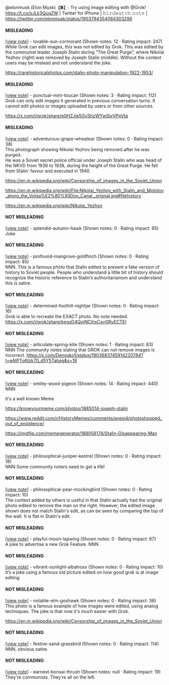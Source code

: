@elonmusk (Elon Musk)【𝗕】: Try using image editing with @Grok! https://t.co/sJLk3QuqZW | Twitter for iPhone | 𝚋𝚒𝚛𝚍𝚠𝚊𝚝𝚌𝚑 𝚗𝚘𝚝𝚎 | https://twitter.com/elonmusk/status/1903794354084303296

#### MISLEADING

[[view note]](https://x.com/i/birdwatch/n/1903846649283358838) - lovable-sun-cormorant (Shown notes: 12 · Rating impact: 247)\
While Grok can edit images, this was not edited by Grok. This was edited by the communist leader Joseph Stalin during “The Great Purge”, where Nikolai Yezhov (right) was removed by Joseph Stalin (middle). Without the context users may be mislead and not understand the joke. 

https://rarehistoricalphotos.com/stalin-photo-manipulation-1922-1953/

#### MISLEADING

[[view note]](https://x.com/i/birdwatch/n/1903828443046760469) - punctual-mint-toucan (Shown notes: 3 · Rating impact: 112)\
Grok can only edit images it generated in previous conversation turns. It cannot edit photos or images uploaded by users or from other sources.

https://x.com/i/grok/share/e0HZJie5GvShzWYwSivVPpVta

#### MISLEADING

[[view note]](https://x.com/i/birdwatch/n/1903817067960127518) - adventurous-grape-wheatear (Shown notes: 0 · Rating impact: 38)\
This photograph showing Nikolai Yezhov being removed after he was purged.  
 He was a Soviet secret police official under Joseph Stalin who was head of the NKVD from 1936 to 1938, during the height of the Great Purge. He fell from Stalin' favour and executed in 1940.

https://en.m.wikipedia.org/wiki/Censorship_of_images_in_the_Soviet_Union

https://en.m.wikipedia.org/wiki/File:Nikolai_Yezhov_with_Stalin_and_Molotov_along_the_Volga%E2%80%93Don_Canal,_orignal.jpg#filehistory

https://en.m.wikipedia.org/wiki/Nikolai_Yezhov

#### NOT MISLEADING

[[view note]](https://x.com/i/birdwatch/n/1903963208076956033) - splendid-autumn-hawk (Shown notes: 0 · Rating impact: 65)\
Joke

#### NOT MISLEADING

[[view note]](https://x.com/i/birdwatch/n/1903962680492527734) - profound-mangrove-goldfinch (Shown notes: 0 · Rating impact: 85)\
NNN.  This is a famous photo that Stalin edited to present a fake version of history to Soviet people.  People who understand a little bit of history should recognize the historic reference to Stalin’s authoritarianism and understand this is satire.  

#### NOT MISLEADING

[[view note]](https://x.com/i/birdwatch/n/1903903225004400956) - determined-foothill-nightjar (Shown notes: 0 · Rating impact: 16)\
Grok is able to recreate the EXACT photo. No note needed.
https://x.com/i/grok/share/kegsD4QojNCihsCsvGRvECTEI

#### NOT MISLEADING

[[view note]](https://x.com/i/birdwatch/n/1903891485520781482) - articulate-spring-kite (Shown notes: 1 · Rating impact: 83)\
NNN The community notes stating that GROK can not remove images is incorrect.
https://x.com/Denosko1/status/1903883745914220784?t=eAtPTo6tzk70_d5Y5Tahag&s=19

#### NOT MISLEADING

[[view note]](https://x.com/i/birdwatch/n/1903866481206596073) - smiley-wood-pigeon (Shown notes: 14 · Rating impact: 440)\
NNN

it's a well known Meme

https://knowyourmeme.com/photos/1885014-joseph-stalin

https://www.reddit.com/r/HistoryMemes/comments/eyexi4/photoshopped_out_of_exsistence/

https://imgflip.com/memegenerator/188058174/Stalin-Disappearing-Man

#### NOT MISLEADING

[[view note]](https://x.com/i/birdwatch/n/1903860695935938600) - philosophical-juniper-kestrel (Shown notes: 0 · Rating impact: 18)\
NNN Some community noters need to get a life!

#### NOT MISLEADING

[[view note]](https://x.com/i/birdwatch/n/1903857873005822319) - philosophical-pear-mockingbird (Shown notes: 0 · Rating impact: 10)\
The context added by others is useful in that Stalin actually had the original photo edited to remove the man on the right. However, the edited image shown does not match Stalin's edit, as can be seen by comparing the top of the wall. It is flat in Stalin's edit.

#### NOT MISLEADING

[[view note]](https://x.com/i/birdwatch/n/1903849408183120017) - playful-moon-lapwing (Shown notes: 0 · Rating impact: 67)\
A joke to advertise a new Grok Feature. NNN.

#### NOT MISLEADING

[[view note]](https://x.com/i/birdwatch/n/1903836865951650266) - vibrant-sunlight-albatross (Shown notes: 0 · Rating impact: 10)\
It’s a joke using a famous old picture edited on how good grok is at image editing

#### NOT MISLEADING

[[view note]](https://x.com/i/birdwatch/n/1903828877937619085) - notable-elm-goshawk (Shown notes: 0 · Rating impact: 36)\
This photo is a famous example of how images were edited, using analog techniques. The joke is that now it's much easier with Grok.

https://en.m.wikipedia.org/wiki/Censorship_of_images_in_the_Soviet_Union

#### NOT MISLEADING

[[view note]](https://x.com/i/birdwatch/n/1903818524339892353) - festive-sand-grassbird (Shown notes: 0 · Rating impact: 114)\
NNN, obvious satire.

#### NOT MISLEADING

[[view note]](https://x.com/i/birdwatch/n/1903918300540682358) - earnest-bonsai-thrush (Shown notes: null · Rating impact: 19)\
They're communists. They're all on the left.
